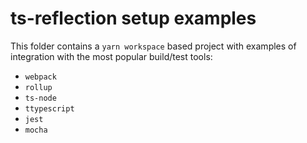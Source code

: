 # ts-reflection setup examples

This folder contains a `yarn workspace` based project with examples of integration with the most popular build/test tools:

- `webpack`
- `rollup`
- `ts-node`
- `ttypescript`
- `jest`
- `mocha`

